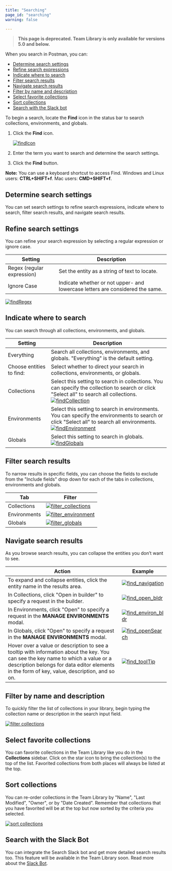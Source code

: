 ```yaml
---
title: "Searching"
page_id: "searching"
warning: false

---
```


> __This page is deprecated. Team Library is only available for versions 5.0 and below.__

When you search in Postman, you can:

* [Determine search settings](#determine)
* [Refine search expressions](#refine)
* [Indicate where to search](#indicate)
* [Filter search results](#filter)
* [Navigate search results](#navigate)
* [Filter by name and description](#filtername)
* [Select favorite collections](#select)
* [Sort collections](#sort)
* [Search with the Slack bot](#search)

To begin a search, locate the **Find** icon in the status bar to search collections, environments, and globals.

1. Click the **Find** icon.

     [![findIcon](https://assets.postman.com/postman-docs/Find_icon2.png)](https://assets.postman.com/postman-docs/Find_icon2.png)

1. Enter the term you want to search and determine the search settings.
1. Click the **Find** button.

**Note:** You can use a keyboard shortcut to access Find. Windows and Linux users: **CTRL+SHIFT+f**. Mac users: **CMD+SHIFT+f**.

## Determine search settings

You can set search settings to refine search expressions, indicate where to search, filter search results, and navigate search results.

## Refine search settings

You can refine your search expression by selecting a regular expression or ignore case.

| **Setting**  | **Description** |
| --- | --- |
| Regex (regular expression) | Set the entity as a string of text to locate.  |
| Ignore Case| Indicate whether or not upper- and lowercase letters are considered the same. |

[![findRegex](https://assets.postman.com/postman-docs/Find_regex1.png)](https://assets.postman.com/postman-docs/Find_regex1.png)

## Indicate where to search

You can search through all collections, environments, and globals.

| **Setting**  | **Description** |
| --- | --- |
| Everything| Search all collections, environments, and globals. "Everything" is the default setting.  |
| Choose entities to find:| Select whether to direct your search in collections, environments, or globals. |
| Collections | Select this setting to search in collections. You can specify the collection to search or click "Select all" to search all collections. [![findCollection](https://assets.postman.com/postman-docs/Find_searchCollections.jpg)](https://assets.postman.com/postman-docs/Find_searchCollections.jpg) |
| Environments| Select this setting to search in environments. You can specify the environments to search or click "Select all" to search all environments. [![findEnvironment](https://assets.postman.com/postman-docs/Find_environments.jpeg)](https://assets.postman.com/postman-docs/Find_environments.jpeg)|
| Globals| Select this setting to search in globals. [![findGlobals](https://assets.postman.com/postman-docs/Find_globals.jpeg)](https://assets.postman.com/postman-docs/Find_globals.jpeg) |

## Filter search results

To narrow results in specific fields, you can choose the fields to exclude from the "Include fields" drop down for each of the tabs in collections, environments and globals.

|**Tab**  | **Filter**  |
| --- | --- |
| Collections| [![filter_collections](https://assets.postman.com/postman-docs/Filter_collections.png)](https://assets.postman.com/postman-docs/Filter_collections.png) |
| Environments| [![filter_environment](https://assets.postman.com/postman-docs/Find_environments_filter_1.jpeg)](https://assets.postman.com/postman-docs/Find_environments_filter_1.jpeg) |
| Globals |  [![filter_globals](https://assets.postman.com/postman-docs/Find_globals_filter_2.jpeg)](https://assets.postman.com/postman-docs/Find_globals_filter_2.jpeg)   |

## Navigate search results

As you browse search results, you can collapse the entities you don’t want to see.

|**Action** |**Example**  |
| --- | --- |
| To expand and collapse entities, click the entity name in the results area.| [![find_navigation](https://assets.postman.com/postman-docs/Find_navigatingResults4.jpeg)](https://assets.postman.com/postman-docs/Find_navigatingResults4.jpeg) |
| In Collections, click "Open in builder" to specify a request in the builder. | [![find_open_bldr](https://assets.postman.com/postman-docs/FIND_collection_openINBld3.jpeg)](https://assets.postman.com/postman-docs/FIND_collection_openINBld3.jpeg)|
| In Environments, click "Open" to specify a request in the **MANAGE ENVIRONMENTS** modal. |[![find_environ_bldr](https://assets.postman.com/postman-docs/FIND_environments_Open.jpeg)](https://assets.postman.com/postman-docs/FIND_environments_Open.jpeg)  |
| In Globals,  click "Open" to specify a request in the **MANAGE ENVIRONMENTS** modal. |[![find_openSearch](https://assets.postman.com/postman-docs/Find_openSearchResults_globals.jpeg)](https://assets.postman.com/postman-docs/Find_openSearchResults_globals.jpeg)  |
| Hover over a value or description to see a tooltip with information about the key. You can see the key name to which a value or a description belongs for data editor elements in the form of key, value, description, and so on.   |  [![find_toolTip](https://assets.postman.com/postman-docs/Find_toolTip2.jpeg)](https://assets.postman.com/postman-docs/Find_toolTip2.jpeg)  |

## Filter by name and description

To quickly filter the list of collections in your library, begin typing the collection name or description in the search input field.

[![filter collections](https://assets.postman.com/postman-docs/filter_name_desc.png)](https://assets.postman.com/postman-docs/filter_name_desc.png)

## Select favorite collections

You can favorite collections in the Team Library like you do in the **Collections** sidebar. Click on the star icon to bring the collection(s) to the top of the list. Favorited collections from both places will always be listed at the top.

## Sort collections

You can re-order collections in the Team Library by "Name", "Last Modified", "Owner", or by "Date Created". Remember that collections that you have favorited will be at the top but now sorted by the criteria you selected.

[![sort collections](https://assets.postman.com/postman-docs/filter_sort.png)](https://assets.postman.com/postman-docs/filter_sort.png)

## Search with the Slack Bot

You can integrate the Search Slack bot and get more detailed search results too. This feature will be available in the Team Library soon. Read more about the [Slack Bot](http://blog.getpostman.com/2015/09/24/api-integrations-using-postman-building-a-slack-channel-bot/).
